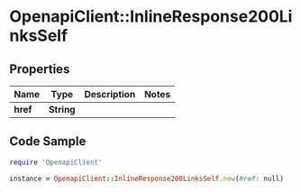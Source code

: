 # OpenapiClient::InlineResponse200LinksSelf

## Properties

Name | Type | Description | Notes
------------ | ------------- | ------------- | -------------
**href** | **String** |  | 

## Code Sample

```ruby
require 'OpenapiClient'

instance = OpenapiClient::InlineResponse200LinksSelf.new(href: null)
```


